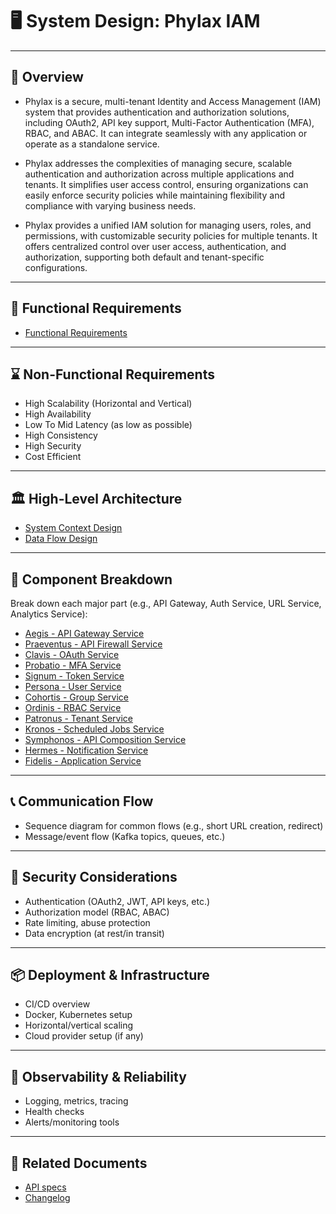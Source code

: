 # 🖥️ System Design: Phylax IAM

---

## 🎯 Overview

- Phylax is a secure, multi-tenant Identity and Access Management (IAM) system that provides authentication and authorization solutions, including OAuth2, API key support, Multi-Factor Authentication (MFA), RBAC, and ABAC. It can integrate seamlessly with any application or operate as a standalone service.
  
- Phylax addresses the complexities of managing secure, scalable authentication and authorization across multiple applications and tenants. It simplifies user access control, ensuring organizations can easily enforce security policies while maintaining flexibility and compliance with varying business needs.
  
- Phylax provides a unified IAM solution for managing users, roles, and permissions, with customizable security policies for multiple tenants. It offers centralized control over user access, authentication, and authorization, supporting both default and tenant-specific configurations.
  
---

## 📝 Functional Requirements

- [Functional Requirements](./functional-requirements.md)

---

## ⌛️ Non-Functional Requirements

- High Scalability (Horizontal and Vertical)
- High Availability
- Low To Mid Latency (as low as possible)
- High Consistency
- High Security
- Cost Efficient

---

## 🏛️ High-Level Architecture

- [System Context Design](./Diagrams/img/system-context.design.png)
- [Data Flow Design](./Diagrams/img/data-flow.design.png)

---

## 🧇 Component Breakdown

Break down each major part (e.g., API Gateway, Auth Service, URL Service, Analytics Service):

- [Aegis - API Gateway Service](./Services/Aegis%20-%20API%20Gateway%20Service/)
- [Praeventus - API Firewall Service](./Services/Praeventus%20-%20API%20Firewall%20Service/)
- [Clavis - OAuth Service](./Services/Clavis%20-%20OAuth%20Service/)
- [Probatio - MFA Service](./Services/Probatio%20-%20MFA%20Service/)
- [Signum - Token Service](./Services/Signum%20-%20Token%20Service/)
- [Persona - User Service](./Services/Persona%20-%20User%20Service/)
- [Cohortis - Group Service](./Services/Cohortis%20-%20Group%20Service/)
- [Ordinis - RBAC Service](./Services/Ordinis%20-%20RBAC%20Service/)
- [Patronus - Tenant Service](./Services/Patronus%20-%20Tenant%20Service/)
- [Kronos - Scheduled Jobs Service](./Services/Kronos%20-%20Scheduled%20Jobs%20Service/)
- [Symphonos - API Composition Service](./Services/Symphonos%20-%20API%20Composition%20Service/)
- [Hermes - Notification Service](./Services/Hermes%20-%20Notification%20Service/)
- [Fidelis - Application Service](./Services/Fidelis%20-%20Application%20Service/)

---

## 📞 Communication Flow

- Sequence diagram for common flows (e.g., short URL creation, redirect)
- Message/event flow (Kafka topics, queues, etc.)

---

## 🚨 Security Considerations

- Authentication (OAuth2, JWT, API keys, etc.)
- Authorization model (RBAC, ABAC)
- Rate limiting, abuse protection
- Data encryption (at rest/in transit)

---

## 📦 Deployment & Infrastructure

- CI/CD overview
- Docker, Kubernetes setup
- Horizontal/vertical scaling
- Cloud provider setup (if any)

---

## 🔎 Observability & Reliability

- Logging, metrics, tracing
- Health checks
- Alerts/monitoring tools

---

## 📑 Related Documents

- [API specs](./api-specs.yaml)
- [Changelog](./changelog.md)
